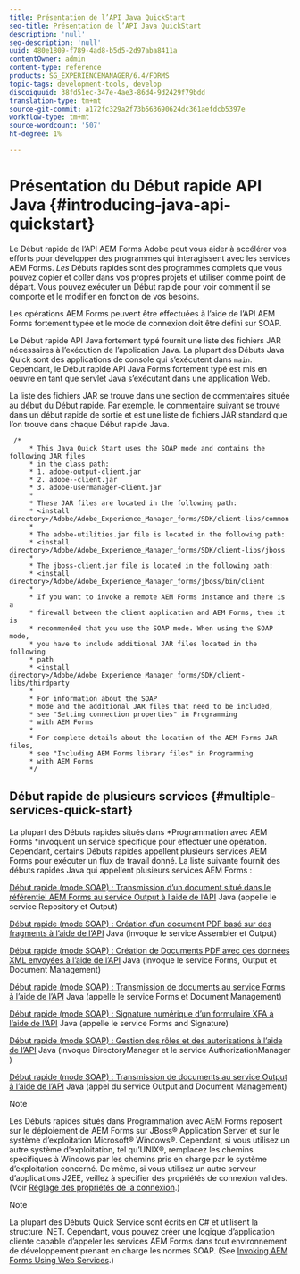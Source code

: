 ```yaml
---
title: Présentation de l’API Java QuickStart
seo-title: Présentation de l’API Java QuickStart
description: 'null'
seo-description: 'null'
uuid: 480e1809-f789-4ad8-b5d5-2d97aba8411a
contentOwner: admin
content-type: reference
products: SG_EXPERIENCEMANAGER/6.4/FORMS
topic-tags: development-tools, develop
discoiquuid: 38fd51ec-347e-4ae3-86d4-9d2429f79bdd
translation-type: tm+mt
source-git-commit: a172fc329a2f73b563690624dc361aefdcb5397e
workflow-type: tm+mt
source-wordcount: '507'
ht-degree: 1%

---
```



# Présentation du Début rapide API Java {#introducing-java-api-quickstart}

Le Début rapide de l’API AEM Forms Adobe peut vous aider à accélérer vos efforts pour développer des programmes qui interagissent avec les services AEM Forms. *Les* Débuts rapides sont des programmes complets que vous pouvez copier et coller dans vos propres projets et utiliser comme point de départ. Vous pouvez exécuter un Début rapide pour voir comment il se comporte et le modifier en fonction de vos besoins.

Les opérations AEM Forms peuvent être effectuées à l’aide de l’API AEM Forms fortement typée et le mode de connexion doit être défini sur SOAP.

Le Début rapide API Java fortement typé fournit une liste des fichiers JAR nécessaires à l’exécution de l’application Java. La plupart des Débuts Java Quick sont des applications de console qui s’exécutent dans `main`. Cependant, le Début rapide API Java Forms fortement typé est mis en oeuvre en tant que servlet Java s’exécutant dans une application Web.

La liste des fichiers JAR se trouve dans une section de commentaires située au début du Début rapide. Par exemple, le commentaire suivant se trouve dans un début rapide de sortie et est une liste de fichiers JAR standard que l’on trouve dans chaque Début rapide Java.

```as3
 /* 
     * This Java Quick Start uses the SOAP mode and contains the following JAR files 
     * in the class path: 
     * 1. adobe-output-client.jar 
     * 2. adobe--client.jar 
     * 3. adobe-usermanager-client.jar 
     * 
     * These JAR files are located in the following path: 
     * <install directory>/Adobe/Adobe_Experience_Manager_forms/SDK/client-libs/common 
     * 
     * The adobe-utilities.jar file is located in the following path: 
     * <install directory>/Adobe/Adobe_Experience_Manager_forms/SDK/client-libs/jboss 
     * 
     * The jboss-client.jar file is located in the following path: 
     * <install directory>/Adobe/Adobe_Experience_Manager_forms/jboss/bin/client 
     * 
     * If you want to invoke a remote AEM Forms instance and there is a 
     * firewall between the client application and AEM Forms, then it is  
     * recommended that you use the SOAP mode. When using the SOAP mode,  
     * you have to include additional JAR files located in the following  
     * path 
     * <install directory>/Adobe/Adobe_Experience_Manager_forms/SDK/client-libs/thirdparty 
     * 
     * For information about the SOAP  
     * mode and the additional JAR files that need to be included,  
     * see "Setting connection properties" in Programming  
     * with AEM Forms 
     * 
     * For complete details about the location of the AEM Forms JAR files,  
     * see "Including AEM Forms library files" in Programming  
     * with AEM Forms 
     */
```

## Début rapide de plusieurs services {#multiple-services-quick-start}

La plupart des Débuts rapides situés dans *Programmation avec AEM Forms *invoquent un service spécifique pour effectuer une opération. Cependant, certains Débuts rapides appellent plusieurs services AEM Forms pour exécuter un flux de travail donné. La liste suivante fournit des débuts rapides Java qui appellent plusieurs services AEM Forms :

[Début rapide (mode SOAP) : Transmission d’un document situé dans le référentiel AEM Forms au service Output à l’aide de l’API](/help/forms/developing/output-service-java-api-quick.md#quick-start-soap-mode-passing-a-document-located-in-the-repository-to-the-output-service-using-the-java-api) Java (appelle le service Repository et Output)

[Début rapide (mode SOAP) : Création d’un document PDF basé sur des fragments à l’aide de l’API](/help/forms/developing/output-service-java-api-quick.md#quick-start-soap-mode-creating-a-pdf-document-based-on-fragments-using-the-java-api) Java (invoque le service Assembler et Output)

[Début rapide (mode SOAP) : Création de Documents PDF avec des données XML envoyées à l’aide de l’API](/help/forms/developing/forms-service-api-quick-starts.md#quick-start-soap-mode-creating-pdf-documents-with-submitted-xml-data-using-the-java-api) Java (invoque le service Forms, Output et Document Management)

[Début rapide (mode SOAP) : Transmission de documents au service Forms à l’aide de l’API](/help/forms/developing/forms-service-api-quick-starts.md#quick-start-soap-mode-passing-documents-to-the-forms-service-using-the-java-api) Java (appelle le service Forms et Document Management)

[Début rapide (mode SOAP) : Signature numérique d’un formulaire XFA à l’aide de l’API](/help/forms/developing/signature-service-java-api-quick.md#quick-start-soap-mode-digitally-signing-a-xfa-based-form-using-the-java-api) Java (appelle le service Forms and Signature)

[Début rapide (mode SOAP) : Gestion des rôles et des autorisations à l’aide de l’API](/help/forms/developing/user-manager-java-api-quick.md#quick-start-soap-mode-managing-roles-and-permissions-using-the-java-api) Java (invoque DirectoryManager et le service AuthorizationManager )

[Début rapide (mode SOAP) : Transmission de documents au service Output à l’aide de l’API](/help/forms/developing/output-service-java-api-quick.md#quick-start-soap-mode-passing-documents-to-the-output-service-using-the-java-api) Java (appel du service Output and Document Management)

>[!NOTE]
>
>Les Débuts rapides situés dans Programmation avec AEM Forms reposent sur le déploiement de AEM Forms sur JBoss® Application Server et sur le système d’exploitation Microsoft® Windows®. Cependant, si vous utilisez un autre système d’exploitation, tel qu’UNIX®, remplacez les chemins spécifiques à Windows par les chemins pris en charge par le système d’exploitation concerné. De même, si vous utilisez un autre serveur d’applications J2EE, veillez à spécifier des propriétés de connexion valides. (Voir [Réglage des propriétés de la connexion](/help/forms/developing/invoking-aem-forms-using-java.md#setting-connection-properties).)

>[!NOTE]
>
>La plupart des Débuts Quick Service sont écrits en C# et utilisent la structure .NET. Cependant, vous pouvez créer une logique d’application cliente capable d’appeler les services AEM Forms dans tout environnement de développement prenant en charge les normes SOAP. (See [Invoking AEM Forms Using Web Services](/help/forms/developing/invoking-aem-forms-using-web.md#invoking-aem-forms-using-web-services).)

